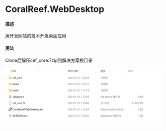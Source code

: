 # CoralReef.WebDesktop
#### 描述

用开发网站的技术开发桌面应用

#### 用法
Clone后解压cef_core.7zip到解决方案根目录

![image](.\sample.png)


